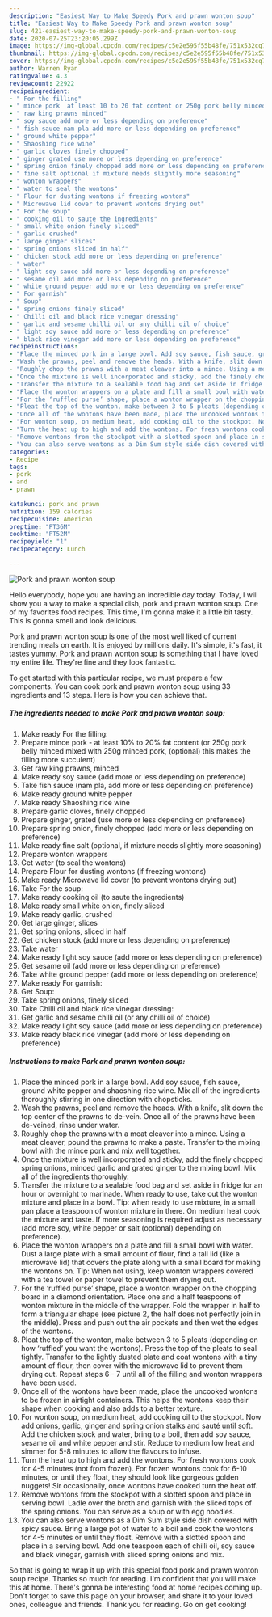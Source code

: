 ```yaml
---
description: "Easiest Way to Make Speedy Pork and prawn wonton soup"
title: "Easiest Way to Make Speedy Pork and prawn wonton soup"
slug: 421-easiest-way-to-make-speedy-pork-and-prawn-wonton-soup
date: 2020-07-25T23:20:05.299Z
image: https://img-global.cpcdn.com/recipes/c5e2e595f55b48fe/751x532cq70/pork-and-prawn-wonton-soup-recipe-main-photo.jpg
thumbnail: https://img-global.cpcdn.com/recipes/c5e2e595f55b48fe/751x532cq70/pork-and-prawn-wonton-soup-recipe-main-photo.jpg
cover: https://img-global.cpcdn.com/recipes/c5e2e595f55b48fe/751x532cq70/pork-and-prawn-wonton-soup-recipe-main-photo.jpg
author: Warren Ryan
ratingvalue: 4.3
reviewcount: 22922
recipeingredient:
- " For the filling"
- " mince pork  at least 10 to 20 fat content or 250g pork belly minced mixed with 250g minced pork optional this makes the filling more succulent"
- " raw king prawns minced"
- " soy sauce add more or less depending on preference"
- " fish sauce nam pla add more or less depending on preference"
- " ground white pepper"
- " Shaoshing rice wine"
- " garlic cloves finely chopped"
- " ginger grated use more or less depending on preference"
- " spring onion finely chopped add more or less depending on preference"
- " fine salt optional if mixture needs slightly more seasoning"
- " wonton wrappers"
- " water to seal the wontons"
- " Flour for dusting wontons if freezing wontons"
- " Microwave lid cover to prevent wontons drying out"
- " For the soup"
- " cooking oil to saute the ingredients"
- " small white onion finely sliced"
- " garlic crushed"
- " large ginger slices"
- " spring onions sliced in half"
- " chicken stock add more or less depending on preference"
- " water"
- " light soy sauce add more or less depending on preference"
- " sesame oil add more or less depending on preference"
- " white ground pepper add more or less depending on preference"
- " For garnish"
- " Soup"
- " spring onions finely sliced"
- " Chilli oil and black rice vinegar dressing"
- " garlic and sesame chilli oil or any chilli oil of choice"
- " light soy sauce add more or less depending on preference"
- " black rice vinegar add more or less depending on preference"
recipeinstructions:
- "Place the minced pork in a large bowl. Add soy sauce, fish sauce, ground white pepper and shaoshing rice wine. Mix all of the ingredients thoroughly stirring in one direction with chopsticks."
- "Wash the prawns, peel and remove the heads. With a knife, slit down the top center of the prawns to de-vein. Once all of the prawns have been de-veined, rinse under water."
- "Roughly chop the prawns with a meat cleaver into a mince. Using a meat cleaver, pound the prawns to make a paste. Transfer to the mixing bowl with the mince pork and mix well together."
- "Once the mixture is well incorporated and sticky, add the finely chopped spring onions, minced garlic and grated ginger to the mixing bowl. Mix all of the ingredients thoroughly."
- "Transfer the mixture to a sealable food bag and set aside in fridge for an hour or overnight to marinade. When ready to use, take out the wonton mixture and place in a bowl. Tip: when ready to use mixture, in a small pan place a teaspoon of wonton mixture in there. On medium heat cook the mixture and taste. If more seasoning is required adjust as necessary (add more soy, white pepper or salt (optional) depending on preference)."
- "Place the wonton wrappers on a plate and fill a small bowl with water. Dust a large plate with a small amount of flour, find a tall lid (like a microwave lid) that covers the plate along with a small board for making the wontons on. Tip: When not using, keep wonton wrappers covered with a tea towel or paper towel to prevent them drying out."
- "For the ‘ruffled purse’ shape, place a wonton wrapper on the chopping board in a diamond orientation. Place one and a half teaspoons of wonton mixture in the middle of the wrapper. Fold the wrapper in half to form a triangular shape (see picture 2, the half does not perfectly join in the middle). Press and push out the air pockets and then wet the edges of the wontons."
- "Pleat the top of the wonton, make between 3 to 5 pleats (depending on how ‘ruffled’ you want the wontons). Press the top of the pleats to seal tightly. Transfer to the lightly dusted plate and coat wontons with a tiny amount of flour, then cover with the microwave lid to prevent them drying out. Repeat steps 6 - 7 until all of the filling and wonton wrappers have been used."
- "Once all of the wontons have been made, place the uncooked wontons to be frozen in airtight containers. This helps the wontons keep their shape when cooking and also adds to a better texture."
- "For wonton soup, on medium heat, add cooking oil to the stockpot. Now add onions, garlic, ginger and spring onion stalks and sauté until soft. Add the chicken stock and water, bring to a boil, then add soy sauce, sesame oil and white pepper and stir. Reduce to medium low heat and simmer for 5-8 minutes to allow the flavours to infuse."
- "Turn the heat up to high and add the wontons. For fresh wontons cook for 4-5 minutes (not from frozen). For frozen wontons cook for 6-10 minutes, or until they float, they should look like gorgeous golden nuggets! Sir occasionally, once wontons have cooked turn the heat off."
- "Remove wontons from the stockpot with a slotted spoon and place in serving bowl. Ladle over the broth and garnish with the sliced tops of the spring onions. You can serve as a soup or with egg noodles."
- "You can also serve wontons as a Dim Sum style side dish covered with spicy sauce. Bring a large pot of water to a boil and cook the wontons for 4-5 minutes or until they float. Remove with a slotted spoon and place in a serving bowl. Add one teaspoon each of chilli oil, soy sauce and black vinegar, garnish with sliced spring onions and mix."
categories:
- Recipe
tags:
- pork
- and
- prawn

katakunci: pork and prawn 
nutrition: 159 calories
recipecuisine: American
preptime: "PT36M"
cooktime: "PT52M"
recipeyield: "1"
recipecategory: Lunch

---
```



![Pork and prawn wonton soup](https://img-global.cpcdn.com/recipes/c5e2e595f55b48fe/751x532cq70/pork-and-prawn-wonton-soup-recipe-main-photo.jpg)

Hello everybody, hope you are having an incredible day today. Today, I will show you a way to make a special dish, pork and prawn wonton soup. One of my favorites food recipes. This time, I'm gonna make it a little bit tasty. This is gonna smell and look delicious.



Pork and prawn wonton soup is one of the most well liked of current trending meals on earth. It is enjoyed by millions daily. It's simple, it's fast, it tastes yummy. Pork and prawn wonton soup is something that I have loved my entire life. They're fine and they look fantastic.


To get started with this particular recipe, we must prepare a few components. You can cook pork and prawn wonton soup using 33 ingredients and 13 steps. Here is how you can achieve that.

<!--inarticleads1-->

##### The ingredients needed to make Pork and prawn wonton soup:

1. Make ready  For the filling:
1. Prepare  mince pork - at least 10% to 20% fat content (or 250g pork belly minced mixed with 250g minced pork, (optional) this makes the filling more succulent)
1. Get  raw king prawns, minced
1. Make ready  soy sauce (add more or less depending on preference)
1. Take  fish sauce (nam pla, add more or less depending on preference)
1. Make ready  ground white pepper
1. Make ready  Shaoshing rice wine
1. Prepare  garlic cloves, finely chopped
1. Prepare  ginger, grated (use more or less depending on preference)
1. Prepare  spring onion, finely chopped (add more or less depending on preference)
1. Make ready  fine salt (optional, if mixture needs slightly more seasoning)
1. Prepare  wonton wrappers
1. Get  water (to seal the wontons)
1. Prepare  Flour for dusting wontons (if freezing wontons)
1. Make ready  Microwave lid cover (to prevent wontons drying out)
1. Take  For the soup:
1. Make ready  cooking oil (to saute the ingredients)
1. Make ready  small white onion, finely sliced
1. Make ready  garlic, crushed
1. Get  large ginger, slices
1. Get  spring onions, sliced in half
1. Get  chicken stock (add more or less depending on preference)
1. Take  water
1. Make ready  light soy sauce (add more or less depending on preference)
1. Get  sesame oil (add more or less depending on preference)
1. Take  white ground pepper (add more or less depending on preference)
1. Make ready  For garnish:
1. Get  Soup:
1. Take  spring onions, finely sliced
1. Take  Chilli oil and black rice vinegar dressing:
1. Get  garlic and sesame chilli oil (or any chilli oil of choice)
1. Make ready  light soy sauce (add more or less depending on preference)
1. Make ready  black rice vinegar (add more or less depending on preference)




<!--inarticleads2-->

##### Instructions to make Pork and prawn wonton soup:

1. Place the minced pork in a large bowl. Add soy sauce, fish sauce, ground white pepper and shaoshing rice wine. Mix all of the ingredients thoroughly stirring in one direction with chopsticks.
1. Wash the prawns, peel and remove the heads. With a knife, slit down the top center of the prawns to de-vein. Once all of the prawns have been de-veined, rinse under water.
1. Roughly chop the prawns with a meat cleaver into a mince. Using a meat cleaver, pound the prawns to make a paste. Transfer to the mixing bowl with the mince pork and mix well together.
1. Once the mixture is well incorporated and sticky, add the finely chopped spring onions, minced garlic and grated ginger to the mixing bowl. Mix all of the ingredients thoroughly.
1. Transfer the mixture to a sealable food bag and set aside in fridge for an hour or overnight to marinade. When ready to use, take out the wonton mixture and place in a bowl. Tip: when ready to use mixture, in a small pan place a teaspoon of wonton mixture in there. On medium heat cook the mixture and taste. If more seasoning is required adjust as necessary (add more soy, white pepper or salt (optional) depending on preference).
1. Place the wonton wrappers on a plate and fill a small bowl with water. Dust a large plate with a small amount of flour, find a tall lid (like a microwave lid) that covers the plate along with a small board for making the wontons on. Tip: When not using, keep wonton wrappers covered with a tea towel or paper towel to prevent them drying out.
1. For the ‘ruffled purse’ shape, place a wonton wrapper on the chopping board in a diamond orientation. Place one and a half teaspoons of wonton mixture in the middle of the wrapper. Fold the wrapper in half to form a triangular shape (see picture 2, the half does not perfectly join in the middle). Press and push out the air pockets and then wet the edges of the wontons.
1. Pleat the top of the wonton, make between 3 to 5 pleats (depending on how ‘ruffled’ you want the wontons). Press the top of the pleats to seal tightly. Transfer to the lightly dusted plate and coat wontons with a tiny amount of flour, then cover with the microwave lid to prevent them drying out. Repeat steps 6 - 7 until all of the filling and wonton wrappers have been used.
1. Once all of the wontons have been made, place the uncooked wontons to be frozen in airtight containers. This helps the wontons keep their shape when cooking and also adds to a better texture.
1. For wonton soup, on medium heat, add cooking oil to the stockpot. Now add onions, garlic, ginger and spring onion stalks and sauté until soft. Add the chicken stock and water, bring to a boil, then add soy sauce, sesame oil and white pepper and stir. Reduce to medium low heat and simmer for 5-8 minutes to allow the flavours to infuse.
1. Turn the heat up to high and add the wontons. For fresh wontons cook for 4-5 minutes (not from frozen). For frozen wontons cook for 6-10 minutes, or until they float, they should look like gorgeous golden nuggets! Sir occasionally, once wontons have cooked turn the heat off.
1. Remove wontons from the stockpot with a slotted spoon and place in serving bowl. Ladle over the broth and garnish with the sliced tops of the spring onions. You can serve as a soup or with egg noodles.
1. You can also serve wontons as a Dim Sum style side dish covered with spicy sauce. Bring a large pot of water to a boil and cook the wontons for 4-5 minutes or until they float. Remove with a slotted spoon and place in a serving bowl. Add one teaspoon each of chilli oil, soy sauce and black vinegar, garnish with sliced spring onions and mix.




So that is going to wrap it up with this special food pork and prawn wonton soup recipe. Thanks so much for reading. I'm confident that you will make this at home. There's gonna be interesting food at home recipes coming up. Don't forget to save this page on your browser, and share it to your loved ones, colleague and friends. Thank you for reading. Go on get cooking!
